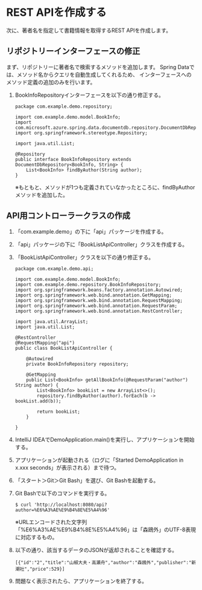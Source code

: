# REST APIを作成する

次に、著者名を指定して書籍情報を取得するREST APIを作成します。

## リポジトリーインターフェースの修正

まず、リポジトリーに著者名で検索するメソッドを追加します。
Spring Dataでは、メソッド名からクエリを自動生成してくれるため、
インターフェースへのメソッド定義の追加のみを行います。

1. BookInfoRepositoryインターフェースを以下の通り修正する。
    
    ```
    package com.example.demo.repository;
    
    import com.example.demo.model.BookInfo;
    import com.microsoft.azure.spring.data.documentdb.repository.DocumentDbRepository;
    import org.springframework.stereotype.Repository;
    
    import java.util.List;
    
    @Repository
    public interface BookInfoRepository extends DocumentDbRepository<BookInfo, String> {
        List<BookInfo> findByAuthor(String author);
    }
    ```
    
    ※もともと、メソッドが1つも定義されていなかったところに、findByAuthorメソッドを追加した。

## API用コントローラークラスの作成

1. 「com.example.demo」の下に「api」パッケージを作成する。
1. 「api」パッケージの下に「BookListApiController」クラスを作成する。
1. 「BookListApiController」クラスを以下の通り修正する。
    
    ```
    package com.example.demo.api;
    
    import com.example.demo.model.BookInfo;
    import com.example.demo.repository.BookInfoRepository;
    import org.springframework.beans.factory.annotation.Autowired;
    import org.springframework.web.bind.annotation.GetMapping;
    import org.springframework.web.bind.annotation.RequestMapping;
    import org.springframework.web.bind.annotation.RequestParam;
    import org.springframework.web.bind.annotation.RestController;
    
    import java.util.ArrayList;
    import java.util.List;
    
    @RestController
    @RequestMapping("api")
    public class BookListApiController {
        
        @Autowired
        private BookInfoRepository repository;
        
        @GetMapping
        public List<BookInfo> getAllBookInfo(@RequestParam("author") String author) {
            List<BookInfo> bookList = new ArrayList<>();
            repository.findByAuthor(author).forEach(b -> bookList.add(b));
            
            return bookList;
        }
        
    }
    ```

1. IntelliJ IDEAでDemoApplication.main()を実行し、アプリケーションを開始する。
1. アプリケーションが起動される（ログに「Started DemoApplication in x.xxx seconds」が表示される）まで待つ。
1. 「スタート＞Git＞Git Bash」を選び、Git Bashを起動する。
1. Git Bashで以下のコマンドを実行する。
    
    ```
    $ curl 'http://localhost:8080/api?author=%E6%A3%AE%E9%B4%8E%E5%A4%96'
    ```
    
    ※URLエンコードされた文字列「%E6%A3%AE%E9%B4%8E%E5%A4%96」は「森鴎外」のUTF-8表現に対応するもの。

1. 以下の通り、該当するデータのJSONが返却されることを確認する。
    
    ```
    [{"id":"2","title":"山椒大夫・高瀬舟","author":"森鴎外","publisher":"新潮社","price":529}]
    ```

1. 問題なく表示されたら、アプリケーションを終了する。
